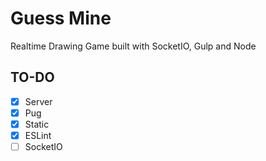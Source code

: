 # Guess Mine

Realtime Drawing Game built with SocketIO, Gulp and Node

## TO-DO

- [x] Server
- [x] Pug
- [x] Static
- [x] ESLint
- [ ] SocketIO
